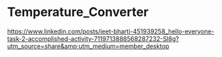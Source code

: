 # Temperature_Converter
https://www.linkedin.com/posts/jeet-bharti-451939258_hello-everyone-task-2-accomplished-activity-7119713888568287232-Sl8g?utm_source=share&amp;utm_medium=member_desktop
